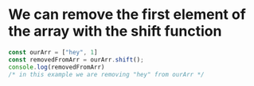 # We can remove the first element of the array with the  shift function 

```js
const ourArr = ["hey", 1]
const removedFromArr = ourArr.shift();
console.log(removedFromArr)
/* in this example we are removing "hey" from ourArr */
```